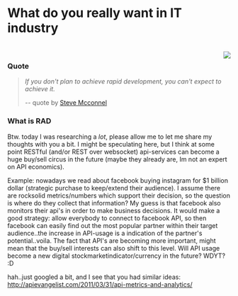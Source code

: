 What do you really want in IT industry
======================================

<br>
<img align="right" src="/data/upload/images/comic/out/comic_moscow.jpg"/>

### Quote ###

> *If you don't plan to achieve rapid development, you can't expect to achieve it.*
>
> -- quote by [Steve Mcconnel](http://www.stevemcconnell.com/rdenum.htm)

### What is RAD ###

Btw. today I was researching a *lot*, please allow me to let me share my thoughts with you a bit.
I might be speculating here, but I think at some point RESTful (and/or REST over websocket) api-services can become a huge buy/sell circus in the future
(maybe they already are, Im not an expert on API economics).

Example: nowadays we read about facebook buying instagram for $1 billion dollar (strategic purchase to keep/extend their audience).
I assume there are rocksolid metrics/numbers which support their decision, so the question is where do they collect that information?
My guess is that facebook also monitors their api's in order to make business decisions.
It would make a good strategy: allow everybody to connect to facebook API, so then facebook can easily find out the most popular partner within their
target audience..the increase in API-usage is a indication of the partner's potential..voila.
The fact that API's are becoming more important, might mean that the buy/sell interests can also shift to this level.
Will API usage become a new digital stockmarketindicator/currency in the future? WDYT? :D

hah..just googled a bit, and I see that you had similar ideas: http://apievangelist.com/2011/03/31/api-metrics-and-analytics/

